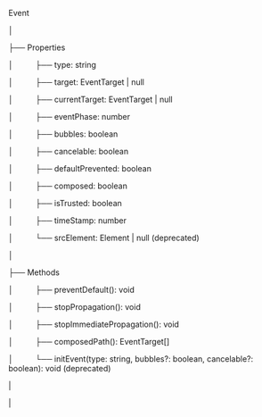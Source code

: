 Event

│

├── Properties

│  &emsp; &emsp; ├── type: string

│  &emsp; &emsp; ├── target: EventTarget | null

│  &emsp; &emsp; ├── currentTarget: EventTarget | null

│ &emsp; &emsp;  ├── eventPhase: number

│  &emsp; &emsp; ├── bubbles: boolean

│  &emsp; &emsp; ├── cancelable: boolean

│  &emsp; &emsp; ├── defaultPrevented: boolean

│ &emsp; &emsp;  ├── composed: boolean

│ &emsp; &emsp;  ├── isTrusted: boolean

│ &emsp; &emsp;  ├── timeStamp: number

│  &emsp; &emsp; └── srcElement: Element | null (deprecated)

│

├── Methods

│  &emsp; &emsp; ├── preventDefault(): void

│  &emsp; &emsp; ├── stopPropagation(): void

│  &emsp; &emsp; ├── stopImmediatePropagation(): void

│  &emsp; &emsp; ├── composedPath(): EventTarget[]

│  &emsp; &emsp; └── initEvent(type: string, bubbles?: boolean, cancelable?: boolean): void (deprecated)

|

|